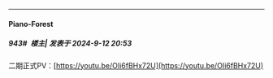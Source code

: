 ﻿
*****

####  Piano-Forest  
##### 943#         楼主| 发表于 2024-9-12 20:53

二期正式PV：[https://youtu.be/OIi6fBHx72U](https://youtu.be/OIi6fBHx72U)

